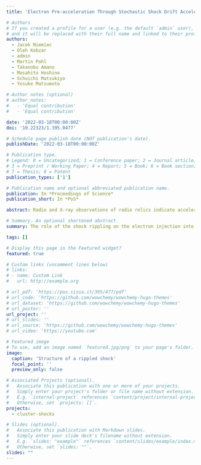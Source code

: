 ```yaml
---
title: 'Electron Pre-acceleration Through Stochastic Shock Drift Acceleration at Intracluster Shocks'

# Authors
# If you created a profile for a user (e.g. the default `admin` user), write the username (folder name) here
# and it will be replaced with their full name and linked to their profile.
authors:
  - Jacek Niemiec
  - Oleh Kobzar
  - admin
  - Martin Pohl
  - Takanobu Amano
  - Masahito Hoshino
  - Schuichi Matsukiyo
  - Yosuke Matsumoto

# Author notes (optional)
# author_notes:
#   - 'Equal contribution'
#   - 'Equal contribution'

date: '2022-03-18T00:00:00Z'
doi: '10.22323/1.395.0477'

# Schedule page publish date (NOT publication's date).
publishDate: '2022-03-18T00:00:00Z'

# Publication type.
# Legend: 0 = Uncategorized; 1 = Conference paper; 2 = Journal article;
# 3 = Preprint / Working Paper; 4 = Report; 5 = Book; 6 = Book section;
# 7 = Thesis; 8 = Patent
publication_types: ['1']

# Publication name and optional abbreviated publication name.
publication: In *Proceedings of Science*
publication_short: In *PoS*

abstract: Radio and X-ray observations of radio relics indicate acceleration of relativistic electrons at merger shocks in galaxy clusters. These large-scale shocks can also be sites of ultra-high-energy cosmic ray production. It is assumed that diffusive shock acceleration (DSA) produces synchrotron-radiating electrons but the process of electron pre-acceleration from thermal to supra-thermal energies is poorly known. Using large-scale fully-kinetic two-dimensional particle-in-cell (PIC) simulations of a quasi-perpendicular subluminal shock with low sonic Mach number ($M_s=3$) and propagating in hot intracluster medium with plasma beta $\beta=5$ we have recently demonstrated that the main electron pre-acceleration mechanism is stochastic shock-drift acceleration (SSDA). In this process electrons are confined at the shock by pitch-angle scattering off turbulence and gain energy while drifting along the motional electric field. We showed that multi-scale magnetic turbulence, including ion-scale shock rippling modes, is essential for electron energization. This turbulence is driven by effective ion and electron temperature anisotropies in the entire shock transition. Wide-energy non-thermal electron distributions are formed both upstream and downstream of the shock and the maximum energy of the electrons is sufficient for their injection into DSA. Here we report on our new PIC simulation studies of SSDA process in a range of plasma beta ($\beta=5−30$) and subluminal shock obliquity angles. We show that SSDA persists in facilitating the electron injection in rippled shocks. We also present how the SSDA efficiency vary with intracluster medium and shock parameters.

# Summary. An optional shortened abstract.
summary: The role of the shock rippling on the electron injection into the diffusive shock acceleration 

tags: []

# Display this page in the Featured widget?
featured: true

# Custom links (uncomment lines below)
# links:
# - name: Custom Link
#   url: http://example.org

# url_pdf: 'https://pos.sissa.it/395/477/pdf'
# url_code: 'https://github.com/wowchemy/wowchemy-hugo-themes'
# url_dataset: 'https://github.com/wowchemy/wowchemy-hugo-themes'
# url_poster: ''
url_project: ''
# url_slides: ''
# url_source: 'https://github.com/wowchemy/wowchemy-hugo-themes'
# url_video: 'https://youtube.com'

# Featured image
# To use, add an image named `featured.jpg/png` to your page's folder.
image:
  caption: 'Structure of a rippled shock'
  focal_point: ''
  preview_only: false

# Associated Projects (optional).
#   Associate this publication with one or more of your projects.
#   Simply enter your project's folder or file name without extension.
#   E.g. `internal-project` references `content/project/internal-project/index.md`.
#   Otherwise, set `projects: []`.
projects:
  - cluster-shocks

# Slides (optional).
#   Associate this publication with Markdown slides.
#   Simply enter your slide deck's filename without extension.
#   E.g. `slides: "example"` references `content/slides/example/index.md`.
#   Otherwise, set `slides: ""`.
slides: ""
---
```


<!-- {{% callout note %}}
Click the _Cite_ button above to demo the feature to enable visitors to import publication metadata into their reference management software.
{{% /callout %}}

{{% callout note %}}
Create your slides in Markdown - click the _Slides_ button to check out the example.
{{% /callout %}}

Supplementary notes can be added here, including [code, math, and images](https://wowchemy.com/docs/writing-markdown-latex/). -->
